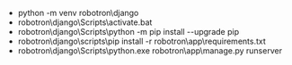 * python -m venv robotron\django
* robotron\django\Scripts\activate.bat
* robotron\django\Scripts\python -m pip install --upgrade pip
* robotron\django\scripts\pip install -r robotron\app\requirements.txt
* robotron\django\Scripts\python.exe robotron\app\manage.py runserver
